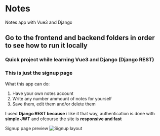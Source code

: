 # Notes
Notes app with Vue3 and Django

## Go to the frontend and backend folders in order to see how to run it locally

### Quick project while learning Vue3 and Django (Django REST)

### This is just the signup page

What this app can do:
1. Have your own notes account
2. Write any number ammount of notes for yourself
3. Save them, edit them and/or delete them

I used **Django REST because** i like it that way, authentication is done with **simple JWT** and ofcourse the site is **responsive and fast**

Signup page preview
![Signup layout](https://i.postimg.cc/5yNBS5c7/Notes.png)
